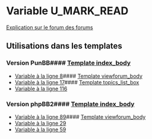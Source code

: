 # Variable U_MARK_READ
[Explication sur le forum des forums](http://forum.forumactif.com/t294113-listing-des-variables#U_MARK_READ)
## Utilisations dans les templates
### Version PunBB#### [Template index_body](punbb/index_body.md)
* [Variable à la ligne 8](../punbb/index_body.tpl#L8)#### [Template viewforum_body](punbb/viewforum_body.md)
* [Variable à la ligne 17](../punbb/viewforum_body.tpl#L17)#### [Template topics_list_box](punbb/topics_list_box.md)
* [Variable à la ligne 116](../punbb/topics_list_box.tpl#L116)
### Version phpBB2#### [Template index_body](subsilver/index_body.md)
* [Variable à la ligne 89](../subsilver/index_body.tpl#L89)#### [Template viewforum_body](subsilver/viewforum_body.md)
* [Variable à la ligne 29](../subsilver/viewforum_body.tpl#L29)
* [Variable à la ligne 59](../subsilver/viewforum_body.tpl#L59)